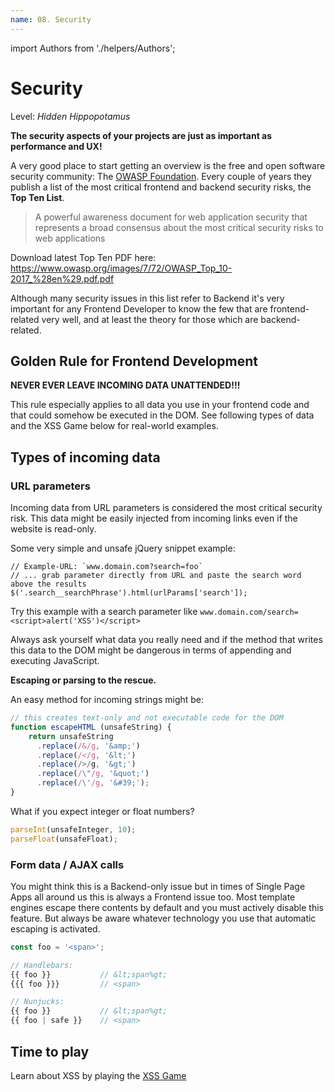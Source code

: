 ```yaml
---
name: 08. Security
---
```


import Authors from './helpers/Authors';

# Security
Level: *Hidden Hippopotamus*

**The security aspects of your projects are just as important as performance and UX!**

A very good place to start getting an overview is the free and open software security community: The [OWASP Foundation](https://www.owasp.org/).
Every couple of years they publish a list of the most critical frontend and backend security risks, the **Top Ten List**.
> A powerful awareness document for web application security that represents a broad consensus about the most critical security risks to web applications

Download latest Top Ten PDF here: https://www.owasp.org/images/7/72/OWASP_Top_10-2017_%28en%29.pdf.pdf

Although many security issues in this list refer to Backend it's very important
for any Frontend Developer to know the few that are frontend-related very well, and at least the theory for those which are backend-related.


## Golden Rule for Frontend Development

**NEVER EVER LEAVE INCOMING DATA UNATTENDED!!!**

This rule especially applies to all data you use in your frontend code and that could somehow be executed in the DOM.
See following types of data and the XSS Game below for real-world examples.


## Types of incoming data

### URL parameters

Incoming data from URL parameters is considered the most critical security risk.
This data might be easily injected from incoming links even if the website is read-only.

Some very simple and unsafe jQuery snippet example:
```
// Example-URL: `www.domain.com?search=foo`
// ... grab parameter directly from URL and paste the search word above the results
$('.search__searchPhrase').html(urlParams['search']);
```
Try this example with a search parameter like `www.domain.com/search=<script>alert('XSS')</script>`

Always ask yourself what data you really need and if the method that writes this data to the DOM might be dangerous in terms of appending and executing JavaScript.


**Escaping or parsing to the rescue.**

An easy method for incoming strings might be:
```js
// this creates text-only and not executable code for the DOM
function escapeHTML (unsafeString) {
    return unsafeString
      .replace(/&/g, '&amp;')
      .replace(/</g, '&lt;')
      .replace(/>/g, '&gt;')
      .replace(/\"/g, '&quot;')
      .replace(/\'/g, '&#39;');
}
```

What if you expect integer or float numbers?
```js
parseInt(unsafeInteger, 10);
parseFloat(unsafeFloat);
```


### Form data / AJAX calls

You might think this is a Backend-only issue but in times of Single Page Apps all around us this is always a Frontend issue too.
Most template engines escape there contents by default and you must actively disable this feature.
But always be aware whatever technology you use that automatic escaping is activated.

```js
const foo = '<span>';

// Handlebars:
{{ foo }}           // &lt;span%gt;
{{{ foo }}}         // <span>

// Nunjucks:
{{ foo }}           // &lt;span%gt;
{{ foo | safe }}    // <span>
```


## Time to play

Learn about XSS by playing the [XSS Game](https://xss-game.appspot.com)

<authors-component v-bind:authors="[
    {
      username: 'jurekbarth',
      name: 'Jurek Barth'
    }]"/>
